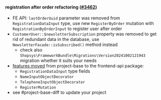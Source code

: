 #### registration after order refactoring ([#3462](https://github.com/shopsys/shopsys/pull/3462))

- FE API: `lastOrderUuid` parameter was removed from `RegistrationDataInput` type, use new `RegisterByOrder` mutation with `RegistrationByOrderInput` to register user after order
- `CustomerUser::$newsletterSubscription` property was removed to get rid of redundant data in the database, use `NewsletterFacade::isSubscribed()` method instead
    - check also `Shopsys\FrameworkBundle\Migrations\Version20241002121943` migration whether it suits your needs
- [features moved](#movement-of-features-from-project-base-to-packages) from project-base to the frontend-api package:
    - `RegistrationDataInput` type fields
    - `NameInputObjectDecorator`
    - `TelephoneInputObjectDecorator`
    - `RegisterMutation`
- see #project-base-diff to update your project
